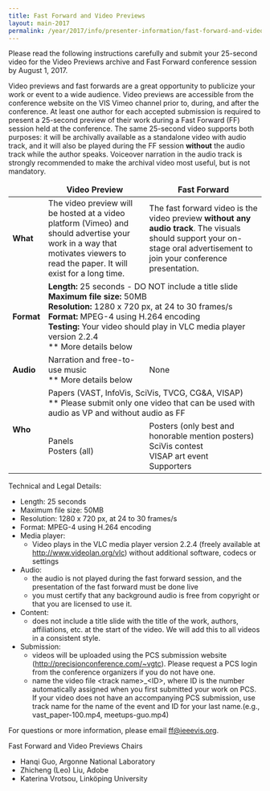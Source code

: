 ```yaml
---
title: Fast Forward and Video Previews
layout: main-2017
permalink: /year/2017/info/presenter-information/fast-forward-and-video-previews
---
```


Please read the following instructions carefully and submit your 25-second video for the Video Previews archive and Fast Forward conference session by August 1, 2017.

Video previews and fast forwards are a great opportunity to publicize your work or event to a wide audience. Video previews are accessible from the conference website on the VIS Vimeo channel prior to, during, and after the conference. At least one author for each accepted submission is required to present a 25-second preview of their work during a Fast Forward (FF) session held at the conference. The same 25-second video supports both purposes: it will be archivally available as a standalone video with audio track, and it will also be played during the FF session **without** the audio track while the author speaks. Voiceover narration in the audio track is strongly recommended to make the archival video most useful, but is not mandatory.  

<table>
<thead align="center"><td></td><td><b>Video Preview</b></td><td><b>Fast Forward</b></td></thead>
<tbody>
<tr><td><b>What</b></td><td>The video preview will be hosted at a video platform (Vimeo) and should advertise your work in a way that motivates viewers to read the paper. It will exist for a long time.</td><td>The fast forward video is the video preview <b>without any audio track</b>. The visuals should support your on-stage oral advertisement to join your conference presentation.</td></tr>
<tr><td><b>Format</b></td><td colspan="2">
<b>Length:</b> 25 seconds - DO NOT include a title slide<br>
<b>Maximum file size:</b> 50MB<br>
<b>Resolution:</b> 1280 x 720 px, at 24 to 30 frames/s<br>
<b>Format:</b> MPEG-4 using H.264 encoding<br>
<b>Testing:</b> Your video should play in VLC media player version 2.2.4<br>
** More details below
</td>
<tr><td><b>Audio</b></td><td>Narration and free-to-use music<br>
** More details below</td><td>None</td></tr>
<tr><td rowspan="2"><b>Who</b></td><td colspan="2">Papers (VAST, InfoVis, SciVis, TVCG, CG&amp;A, VISAP)<br>
** Please submit only one video that can be used with audio as VP and without audio as FF</td>
<tr><td>Panels<br>Posters (all)</td><td>Posters (only best and honorable mention posters)<br>SciVis contest<br>VISAP art event<br>Supporters<br></td></tr>
</tbody>
</table>

Technical and Legal Details: 

- Length: 25 seconds
- Maximum file size: 50MB
- Resolution: 1280 x 720 px, at 24 to 30 frames/s
- Format: MPEG-4 using H.264 encoding
- Media player:
  - Video plays in the VLC media player version 2.2.4 (freely available at http://www.videolan.org/vlc) without additional software, codecs or settings
- Audio:
  - the audio is not played during the fast forward session, and the presentation of the fast forward must be done live
  - you must certify that any background audio is free from copyright or that you are licensed to use it.
- Content: 
  - does not include a title slide with the title of the work, authors, affiliations, etc. at the start of the video. We will add this to all videos in a consistent style.
- Submission:
  - videos will be uploaded using the PCS submission website (http://precisionconference.com/~vgtc). Please request a PCS login from the conference organizers if you do not have one.
  - name the video file \<track name>_\<ID>, where ID is the number automatically assigned when you first submitted your work on PCS. If your video does not have an accompanying PCS submission, use track name for the name of the event and ID for your last name.(e.g., vast_paper-100.mp4, meetups-guo.mp4)


For questions or more information, please email ff@ieeevis.org.


Fast Forward and Video Previews Chairs

- Hanqi Guo, Argonne National Laboratory
- Zhicheng (Leo) Liu, Adobe
- Katerina Vrotsou, Linköping University
